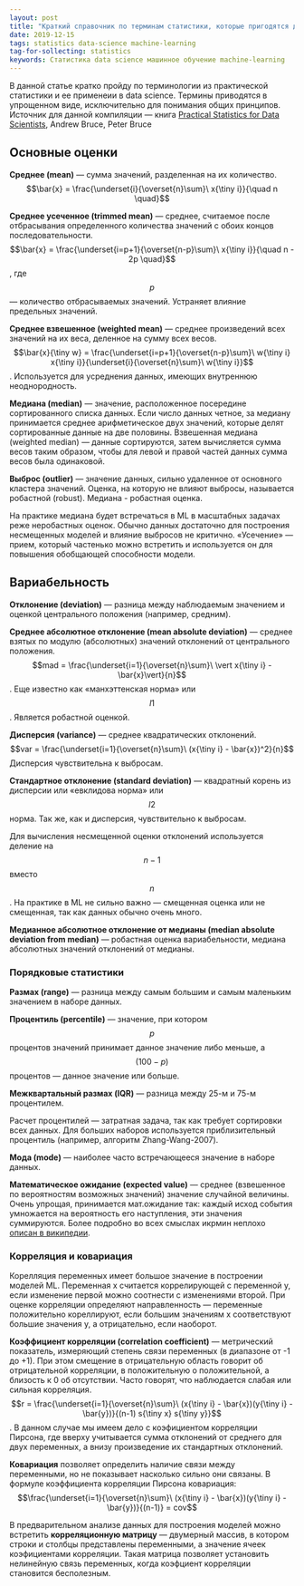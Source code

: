 ```yaml
---
layout: post
title: "Краткий справочник по терминам статистики, которые пригодятся для data science. Часть 1"
date: 2019-12-15
tags: statistics data-science machine-learning
tag-for-sollecting: statistics
keywords: Статистика data science машинное обучение machine-learning
---
```


В данной статье кратко пройду по терминологии из практической статистики и ее применеии в data science. Термины приводятся в упрощенном виде, исключительно для понимания общих принципов. Источник для данной компиляции — книга [Practical Statistics for Data Scientists](https://www.oreilly.com/library/view/practical-statistics-for/9781491952955/), Andrew Bruce, Peter Bruce

## Основные оценки

**Среднее (mean)** — сумма значений, разделенная на их количество. $$\bar{x} = \frac{\underset{i}{\overset{n}\sum}\ x{\tiny i}}{\quad n \quad}$$

**Среднее усеченное (trimmed mean)** — среднее, считаемое после отбрасывания определенного количества значений с обоих концов последовательности. $$\bar{x} = \frac{\underset{i=p+1}{\overset{n-p}\sum}\ x{\tiny i}}{\quad n - 2p \quad}$$, где $$p$$ — количество отбрасываемых значений. Устраняет влияние предельных значений.

**Среднее взвешенное (weighted mean)** — среднее произведений всех значений на их веса, деленное на сумму всех весов. $$\bar{x}{\tiny w} = \frac{\underset{i=p+1}{\overset{n-p}\sum}\ w{\tiny i} x{\tiny i}}{\underset{i}{\overset{n}\sum}\ w{\tiny i}}$$. Используется для усреднения данных, имеющих внутреннюю неоднородность.

**Медиана (median)** — значение, расположенное посередине сортированного списка данных. Если число данных четное, за медиану принимается среднее арифметическое двух значений, которые делят сортированные данные на две половины. Взвешенная медиана (weighted median) — данные сортируются, затем вычисляется сумма весов таким образом, чтобы для левой и правой частей данных сумма весов была одинаковой.

**Выброс (outlier)** — значение данных, сильно удаленное от основного кластера значений. Оценка, на которую не влияют выбросы, называется робастной (robust). Медиана - робастная оценка.

На практике медиана будет встречаться в ML в масштабных задачах реже неробастных оценок. Обычно данных достаточно для построения несмещенных моделей и влияние выбросов не критично. «Усечение» — прием, который частенько можно встретить и используется он для повышения обобщающей способности модели.

## Вариабельность

**Отклонение (deviation)** — разница между наблюдаемым значением и оценкой центрального положения (например, средним).

**Среднее абсолютное отклонение (mean absolute deviation)** — среднее взятых по модулю (абсолютных) значений отклонений от центрального положения. $$mad = \frac{\underset{i=1}{\overset{n}\sum}\ \vert x{\tiny i} - \bar{x}\vert}{n}$$. Еще известно как «манхэттенская норма» или $$l1$$. Является робастной оценкой.

**Дисперсия (variance)** — среднее квадратических отклонений. $$var = \frac{\underset{i=1}{\overset{n}\sum}\ (x{\tiny i} - \bar{x})^2}{n}$$ Дисперсия чувствительна к выбросам.

**Стандартное отклонение (standard deviation)**  — квадратный корень из дисперсии или «евклидова норма» или $$l2$$ норма. Так же, как и дисперсия, чувствительно к выбросам.

Для вычисления несмещенной оценки отклонений используется деление на $$n-1$$ вместо $$n$$. На практике в ML не сильно важно — смещенная оценка или не смещенная, так как данных обычно очень много.

**Медианное абсолютное отклонение от медианы (median absolute deviation from median)** — робастная оценка вариабельности, медиана абсолютных значений отклонений от медианы.

### Порядковые статистики

**Размах (range)** — разница между самым большим и самым маленьким значением в наборе данных.

**Процентиль (percentile)** — значение, при котором $$p$$ процентов значений принимает данное значение либо меньше, а $$(100-p)$$ процентов — данное значение или больше.

**Межквартальный размах (IQR)** — разница между 25-м и 75-м процентилем.

Расчет процентилей — затратная задача, так как требует сортировки всех данных. Для больших наборов используется приблизительный процентиль (например, алгоритм Zhang-Wang-2007).

**Мода (mode)** — наиболее часто встречающееся значение в наборе данных.

**Математическое ожидание (expected value)** — среднее (взвешенное по вероятностям возможных значений) значение случайной величины. Очень упрощая, принимается мат.ожидание так: каждый исход события умножается на вероятность его наступления, эти значения суммируются. Более подробно во всех смыслах икрмин неплохо [описан в википедии](https://en.wikipedia.org/wiki/Expected_value).

### Корреляция и ковариация

Корелляция переменных имеет большое значение в построении моделей ML. Переменная x считается коррелирующей с переменной y, если изменение первой можно соотнести с изменениями второй. При оценке корреляции определяют направленность — переменные положительно кореллируют, если большим значениям x соответствуют большие значения y, а отрицательно, если наоборот.

**Коэффициент корреляции (correlation coefficient)** — метрический показатель, измеряющий степень связи переменных (в диапазоне от -1 до +1). При этом смещение в отрицательную область говорит об отрицательной корреляции, в положительную о положительной, а близость к 0 об отсутствии. Часто говорят, что наблюдается слабая или сильная корреляция. $$r = \frac{\underset{i=1}{\overset{n}\sum}\ (x{\tiny i} - \bar{x})(y{\tiny i} - \bar{y})}{(n-1) s{\tiny x} s{\tiny y}}$$. В данном случае мы имеем дело с коэфициентом корреляции Пирсона, где вверху учитывается сумма отклонений от среднего для двух переменных, а внизу произведение их стандартных отклонений.

**Ковариация** позволяет определить наличие связи между переменными, но не показывает насколько сильно они связаны. В формуле коэффициента корреляции Пирсона ковариация: $$\frac{\underset{i=1}{\overset{n}\sum}\ (x{\tiny i} - \bar{x})(y{\tiny i} - \bar{y})}{(n-1)} = cov$$

В предварительном анализе данных для построения моделей можно встретить **корреляционную матрицу** — двумерный массив, в котором строки и столбцы представлены переменными, а значение ячеек коэфициентами корреляции. Такая матрица позволяет установить нелинейную связь переменных, когда коэфциент корреляции становится бесполезным.
